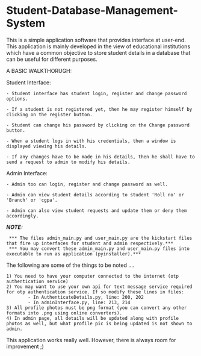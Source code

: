 # Student-Database-Management-System

This is a simple application software that provides interface at user-end. This application is mainly developed in the view of educational institutions which have a common objective to store student details in a database that can be useful for different purposes. 


A BASIC WALKTHORUGH:

Student Interface:

    - Student interface has student login, register and change password options.
    
    - If a student is not registered yet, then he may register himself by clicking on the register button.
    
    - Student can change his password by clicking on the Change password button.
    
    - When a student logs in with his credentials, then a window is displayed viewing his details.
    
    - If any changes have to be made in his details, then he shall have to send a request to admin to modify his details.

Admin Interface:

    - Admin too can login, register and change password as well.

    - Admin can view student details according to student 'Roll no' or 'Branch' or 'cgpa'.
    
    - Admin can also view student requests and update them or deny them accordingly.

***NOTE:***
     
     *** The files admin_main.py and user_main.py are the kickstart files that fire up interfaces for student and admin respectively.***  
     *** You may convert these admin_main.py and user_main.py files into executable to run as application (pyinstaller).***

The following are some of the things to be noted ....

    1) You need to have your computer connected to the internet (otp authentication service)
    2) You may want to use your own api for text message service required for otp authentication service. If so modify these lines in files:
            - In AuthenticateDetails.py, line: 200, 202
            - In adminInterface.py, line: 213, 214
    3) All profile photos must be png format (you can convert any other formats into .png using online converters).
    4) In admin page, all details will be updated along with profile photos as well, but what profile pic is being updated is not shown to admin.

This application works really well. However, there is always room for improvement ;)
